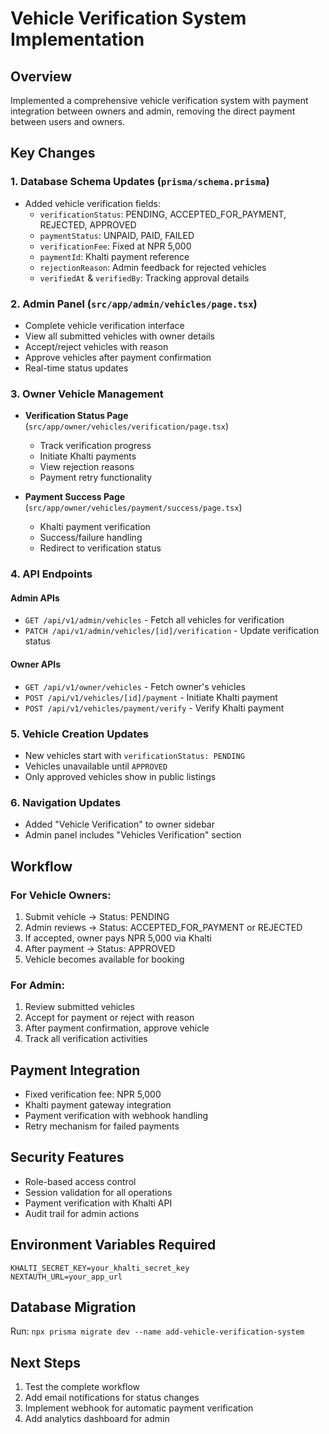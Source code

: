 # Vehicle Verification System Implementation

## Overview
Implemented a comprehensive vehicle verification system with payment integration between owners and admin, removing the direct payment between users and owners.

## Key Changes

### 1. Database Schema Updates (`prisma/schema.prisma`)
- Added vehicle verification fields:
  - `verificationStatus`: PENDING, ACCEPTED_FOR_PAYMENT, REJECTED, APPROVED
  - `paymentStatus`: UNPAID, PAID, FAILED
  - `verificationFee`: Fixed at NPR 5,000
  - `paymentId`: Khalti payment reference
  - `rejectionReason`: Admin feedback for rejected vehicles
  - `verifiedAt` & `verifiedBy`: Tracking approval details

### 2. Admin Panel (`src/app/admin/vehicles/page.tsx`)
- Complete vehicle verification interface
- View all submitted vehicles with owner details
- Accept/reject vehicles with reason
- Approve vehicles after payment confirmation
- Real-time status updates

### 3. Owner Vehicle Management
- **Verification Status Page** (`src/app/owner/vehicles/verification/page.tsx`)
  - Track verification progress
  - Initiate Khalti payments
  - View rejection reasons
  - Payment retry functionality

- **Payment Success Page** (`src/app/owner/vehicles/payment/success/page.tsx`)
  - Khalti payment verification
  - Success/failure handling
  - Redirect to verification status

### 4. API Endpoints

#### Admin APIs
- `GET /api/v1/admin/vehicles` - Fetch all vehicles for verification
- `PATCH /api/v1/admin/vehicles/[id]/verification` - Update verification status

#### Owner APIs
- `GET /api/v1/owner/vehicles` - Fetch owner's vehicles
- `POST /api/v1/vehicles/[id]/payment` - Initiate Khalti payment
- `POST /api/v1/vehicles/payment/verify` - Verify Khalti payment

### 5. Vehicle Creation Updates
- New vehicles start with `verificationStatus: PENDING`
- Vehicles unavailable until `APPROVED`
- Only approved vehicles show in public listings

### 6. Navigation Updates
- Added "Vehicle Verification" to owner sidebar
- Admin panel includes "Vehicles Verification" section

## Workflow

### For Vehicle Owners:
1. Submit vehicle → Status: PENDING
2. Admin reviews → Status: ACCEPTED_FOR_PAYMENT or REJECTED
3. If accepted, owner pays NPR 5,000 via Khalti
4. After payment → Status: APPROVED
5. Vehicle becomes available for booking

### For Admin:
1. Review submitted vehicles
2. Accept for payment or reject with reason
3. After payment confirmation, approve vehicle
4. Track all verification activities

## Payment Integration
- Fixed verification fee: NPR 5,000
- Khalti payment gateway integration
- Payment verification with webhook handling
- Retry mechanism for failed payments

## Security Features
- Role-based access control
- Session validation for all operations
- Payment verification with Khalti API
- Audit trail for admin actions

## Environment Variables Required
```
KHALTI_SECRET_KEY=your_khalti_secret_key
NEXTAUTH_URL=your_app_url
```

## Database Migration
Run: `npx prisma migrate dev --name add-vehicle-verification-system`

## Next Steps
1. Test the complete workflow
2. Add email notifications for status changes
3. Implement webhook for automatic payment verification
4. Add analytics dashboard for admin